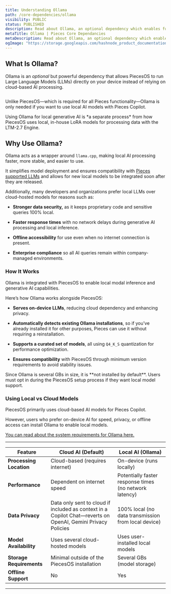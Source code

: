 ```yaml
---
title: Understanding Ollama
path: /core-dependencies/ollama
visibility: PUBLIC
status: PUBLISHED
description: Read about Ollama, an optional dependency which enables fully on-device generative AI capabilities between Pieces Drive and the Pieces Copilot.
metaTitle: Ollama | Pieces Core Dependancies
metaDescription: Read about Ollama, an optional dependency which enables fully on-device generative AI capabilities between Pieces Drive and the Pieces Copilot.
ogImage: "https://storage.googleapis.com/hashnode_product_documentation_assets/og_images/core_dependencies/ollama.png"
---
```


## What Is Ollama?

Ollama is an *optional* but powerful dependency that allows PiecesOS to run Large Language Models (LLMs) directly on your device instead of relying on cloud-based AI processing.

<Image src="https://storage.googleapis.com/hashnode_product_documentation_assets/core_dependencies_assets/figma_mockups/ollama_core_dependencies.png" alt="" align="center" fullwidth="true" />

Unlike PiecesOS—which is required for all Pieces functionality—Ollama is only needed if you want to use local AI models with Pieces Copilot.

<Callout type="tip">
  Using Ollama for local generative AI is *a separate process* from how PiecesOS uses local, in-house LoRA models for processing data with the LTM-2.7 Engine.
</Callout>

## Why Use Ollama?

Ollama acts as a wrapper around `llama.cpp`, making local AI processing faster, more stable, and easier to use.

It simplifies model deployment and ensures compatibility with [Pieces supported LLMs](/products/core-dependencies/ollama/supported-models) and allows for new local models to be integrated soon after they are released.

Additionally, many developers and organizations prefer local LLMs over cloud-hosted models for reasons such as:

* **Stronger data security,** as it keeps proprietary code and sensitive queries 100% local.

* **Faster response times** with no network delays during generative AI processing and local inference.

* **Offline accessibility** for use even when no internet connection is present.

* **Enterprise compliance** so all AI queries remain within company-managed environments.

### How It Works

Ollama is integrated with PiecesOS to enable local modal inference and generative AI capabilities.

Here’s how Ollama works alongside PiecesOS:

* **Serves on-device LLMs**, reducing cloud dependency and enhancing privacy.

* **Automatically detects existing Ollama installations**, so if you’ve already installed it for other purposes, Pieces can use it without requiring a reinstallation.

* **Supports a curated set of models**, all using `Q4_K_S` quantization for performance optimization.

* **Ensures compatibility** with PiecesOS through minimum version requirements to avoid stability issues.

<Callout type="tip">
  Since Ollama is several GBs in size, it is **not installed by default**. Users must opt in during the PiecesOS setup process if they want local model support.
</Callout>

### Using Local vs Cloud Models

PiecesOS primarily uses cloud-based AI models for Pieces Copilot.

However, users who prefer on-device AI for speed, privacy, or offline access can install Ollama to enable local models. 

[You can read about the system requirements for Ollama here.](/products/core-dependencies/ollama/troubleshooting#using-local-models)

***

| **Feature**              | **Cloud AI (Default)**                                                                                      | **Local AI (Ollama)**                                  |
| ------------------------ | ----------------------------------------------------------------------------------------------------------- | ------------------------------------------------------ |
| **Processing Location**  | Cloud-based (requires internet)                                                                             | On-device (runs locally)                               |
| **Performance**          | Dependent on internet speed                                                                                 | Potentially faster response times (no network latency) |
| **Data Privacy**         | Data only sent to cloud if included as context in a Copilot Chat—reverts on OpenAI, Gemini Privacy Policies | 100% local (no data transmission from local device)    |
| **Model Availability**   | Uses several cloud-hosted models                                                                            | Uses user-installed local models                       |
| **Storage Requirements** | Minimal outside of the PiecesOS installation                                                                | Several GBs (model storage)                            |
| **Offline Support**      | No                                                                                                          | Yes                                                    |

***
